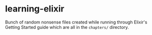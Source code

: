# learning-elixir
Bunch of random nonsense files created while running through Elixir's Getting
Started guide which are all in the `chapters/` directory.
